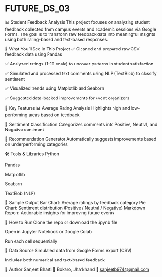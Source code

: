 # FUTURE_DS_03
📊 Student Feedback Analysis
This project focuses on analyzing student feedback collected from campus events and academic sessions via Google Forms. The goal is to transform raw feedback data into meaningful insights using both rating-based and text-based responses.

🎯 What You’ll See in This Project
✅ Cleaned and prepared raw CSV feedback data using Pandas

✅ Analyzed ratings (1–10 scale) to uncover patterns in student satisfaction

✅ Simulated and processed text comments using NLP (TextBlob) to classify sentiment

✅ Visualized trends using Matplotlib and Seaborn

✅ Suggested data-backed improvements for event organizers

🧠 Key Features
📊 Average Rating Analysis
Highlights high and low-performing areas based on feedback

💬 Sentiment Classification
Categorizes comments into Positive, Neutral, and Negative sentiment

📌 Recommendation Generator
Automatically suggests improvements based on underperforming categories

🛠️ Tools & Libraries
Python

Pandas

Matplotlib

Seaborn

TextBlob (NLP)

📌 Sample Output
Bar Chart: Average ratings by feedback category
Pie Chart: Sentiment distribution (Positive / Neutral / Negative)
Markdown Report: Actionable insights for improving future events

🚀 How to Run
Clone the repo or download the .ipynb file

Open in Jupyter Notebook or Google Colab

Run each cell sequentially

📁 Data Source
Simulated data from Google Forms export (CSV)

Includes both numerical and text-based feedback

📢 Author
Sanjeet Bharti
📍 Bokaro, Jharkhand
📧 sanjeetb974@gmail.com
